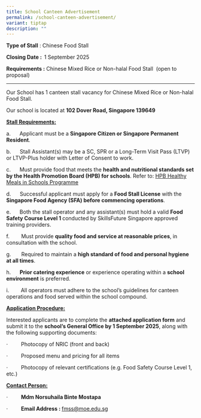 ```yaml
---
title: School Canteen Advertisement
permalink: /school-canteen-advertisement/
variant: tiptap
description: ""
---
```

<p><strong>Type of Stall</strong> : Chinese Food Stall</p>
<p><strong>Closing Date :&nbsp; </strong>1 September 2025<strong>&nbsp;&nbsp;&nbsp;&nbsp;&nbsp;&nbsp;&nbsp;</strong>
</p>
<p><strong>Requirements :</strong> Chinese Mixed Rice or Non-halal Food Stall
&nbsp;(open to proposal)</p>
<hr>
<p>Our School has 1 canteen stall vacancy for Chinese Mixed Rice or Non-halal
Food Stall.</p>
<p>Our school is located at <strong>102 Dover Road, Singapore 139649</strong>
</p>
<p><strong><u>Stall Requirements:</u></strong>
</p>
<p>a.&nbsp;&nbsp;&nbsp;&nbsp;&nbsp; Applicant must be a <strong>Singapore Citizen or Singapore Permanent Resident</strong>.</p>
<p>b.&nbsp;&nbsp;&nbsp;&nbsp;&nbsp; Stall Assistant(s) may be a SC, SPR or
a Long-Term Visit Pass (LTVP) or LTVP-Plus holder with Letter of Consent
to work.</p>
<p>c.&nbsp;&nbsp;&nbsp;&nbsp;&nbsp; Must provide food that meets the <strong>health and nutritional standards set by the Health Promotion Board (HPB)<em> </em>for schools</strong>.
Refer to: <a href="https://www.hpb.gov.sg/schools/school-programmes/healthy-meals-in-schools-programme" rel="noopener noreferrer nofollow" target="_new">HPB Healthy Meals in Schools Programme</a>
</p>
<p>d.&nbsp;&nbsp;&nbsp;&nbsp;&nbsp; Successful applicant must apply for a <strong>Food Stall License</strong> with
the <strong>Singapore Food Agency (SFA) before commencing operations</strong>.</p>
<p>e.&nbsp;&nbsp;&nbsp;&nbsp;&nbsp; Both the stall operator and any assistant(s)
must hold a valid <strong>Food Safety Course Level 1 </strong>conducted
by SkillsFuture Singapore approved training providers.</p>
<p>f.&nbsp;&nbsp;&nbsp;&nbsp;&nbsp;&nbsp;&nbsp; Must provide <strong>quality food and service at reasonable prices</strong>,
in consultation with the school.</p>
<p>g.&nbsp;&nbsp;&nbsp;&nbsp;&nbsp;&nbsp; Required to maintain a <strong>high standard of food and personal hygiene at all times</strong>.</p>
<p>h.&nbsp;&nbsp;&nbsp;&nbsp;&nbsp; <strong>Prior catering experience</strong> or
experience operating within a <strong>school environment</strong> is preferred.</p>
<p>i.&nbsp;&nbsp;&nbsp;&nbsp;&nbsp;&nbsp;&nbsp; All operators must adhere
to the school’s guidelines for canteen operations and food served within
the school compound.</p>
<p><strong><u>Application Procedure:</u></strong>
</p>
<p>Interested applicants are to complete the <strong>attached application form</strong> and
submit it to the <strong>school’s General Office by 1 September 2025</strong>,
along with the following supporting documents:</p>
<p>·&nbsp;&nbsp;&nbsp;&nbsp;&nbsp;&nbsp;&nbsp;&nbsp; Photocopy of NRIC (front
and back)</p>
<p>·&nbsp;&nbsp;&nbsp;&nbsp;&nbsp;&nbsp;&nbsp;&nbsp; Proposed menu and pricing
for all items</p>
<p>·&nbsp;&nbsp;&nbsp;&nbsp;&nbsp;&nbsp;&nbsp;&nbsp; Photocopy of relevant
certifications (e.g. Food Safety Course Level 1, etc.)</p>
<p><strong><u>Contact Person:</u></strong>
</p>
<p>·&nbsp;&nbsp;&nbsp;&nbsp;&nbsp;&nbsp;&nbsp;&nbsp; <strong>Mdm Norsuhaila Binte Mostapa</strong>
</p>
<p>·&nbsp;&nbsp;&nbsp;&nbsp;&nbsp;&nbsp;&nbsp;&nbsp; <strong>Email Address : </strong>
<a href="fmss@moe.edu.sg" rel="noopener nofollow" target="_blank">fmss@moe.edu.sg</a>
</p>